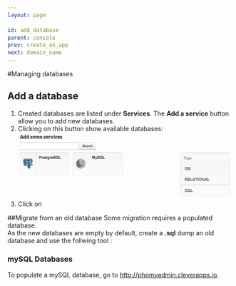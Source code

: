 ```yaml
---
layout: page

id: add_database
parent: console
prev: create_an_app
next: domain_name
---
```

#Managing databases

## Add a database
1. Created databases are listed under **Services**. The **Add a service** button allow you to add new databases.
2. Clicking on this button show available databases:<img class="thumbnail img_doc" src="/img/postgre.png">
3. Click on 


##Migrate from an old database
Some migration requires a populated database.  
As the new databases are empty by default, create a **.sql** dump an old database and use the follwing tool&nbsp;:
### mySQL Databases
To populate a mySQL database, go to <a href="http://phpmyadmin.cleverapps.io">http://phpmyadmin.cleverapps.io</a>.